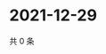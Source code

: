 # 2021-12-29

共 0 条

<!-- BEGIN WEIBO -->
<!-- 最后更新时间 Wed Dec 29 2021 15:14:33 GMT+0800 (China Standard Time) -->

<!-- END WEIBO -->
